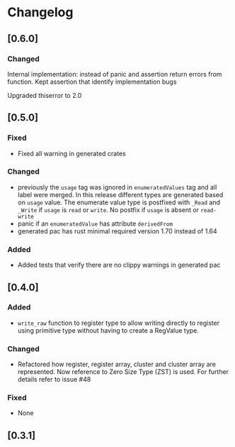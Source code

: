 # Changelog

## [0.6.0]

### Changed

Internal implementation: instead of panic and assertion return errors from function. Kept assertion that identify implementation bugs

Upgraded thiserror to 2.0

## [0.5.0]

### Fixed
- Fixed all warning in generated crates

### Changed

- previously the `usage` tag was ignored in `enumeratedValues` tag and all label were merged. In this release different types are generated based on `usage` value. The enumerate value type is postfixed with `_Read` and `_Write` if `usage` is `read` or `write`. No postfix if `usage` is absent or `read-write`
- panic if an `enumeratedValue` has attribute `derivedFrom`
- generated pac has rust minimal required version 1.70 instead of 1.64

### Added

- Added tests that verify there are no clippy warnings in generated pac

## [0.4.0]

### Added
- `write_raw` function to register type to allow writing directly to register using primitive type without having to create a RegValue type.

### Changed
- Refactored how register, register array, cluster and cluster array are represented. Now reference to Zero Size Type (ZST) is used. For further details refer to issue #48 

### Fixed
- None

## [0.3.1]